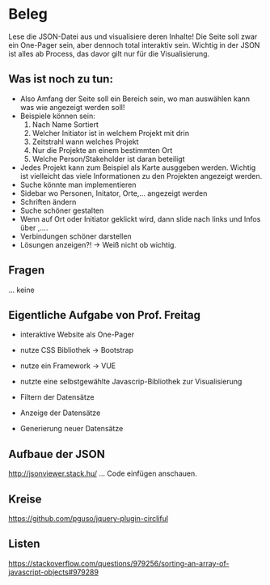 # Beleg

Lese die JSON-Datei aus und visualisiere deren Inhalte! Die Seite soll zwar ein One-Pager sein, aber dennoch total interaktiv sein. Wichtig in der JSON ist alles ab Process, das davor gilt nur für die Visualisierung. 

## Was ist noch zu tun:
* Also Amfang der Seite soll ein Bereich sein, wo man auswählen kann was wie angezeigt werden soll!
* Beispiele können sein:
	1. Nach Name Sortiert
	2. Welcher Initiator ist in welchem Projekt mit drin
	3. Zeitstrahl wann welches Projekt
	4. Nur die Projekte an einem bestimmten Ort
	5. Welche Person/Stakeholder ist daran beteiligt
* Jedes Projekt kann zum Beispiel als Karte ausggeben werden. Wichtig ist vielleicht das viele Informationen zu den Projekten angezeigt werden. 
* Suche könnte man implementieren
* Sidebar wo Personen, Initator, Orte,... angezeigt werden
* Schriften ändern
* Suche schöner gestalten
* Wenn auf Ort oder Initiator geklickt wird, dann slide nach links und Infos über ,....
* Verbindungen schöner darstellen
* Lösungen anzeigen?! -> Weiß nicht ob wichtig.

## Fragen

... keine
	
## Eigentliche Aufgabe von Prof. Freitag

* interaktive Website als One-Pager
* nutze CSS Bibliothek -> Bootstrap
* nutze ein Framework -> VUE
* nutzte eine selbstgewählte Javascrip-Bibliothek zur Visualisierung

* Filtern der Datensätze
* Anzeige der Datensätze
* Generierung neuer Datensätze

## Aufbaue der JSON

http://jsonviewer.stack.hu/ ... Code einfügen anschauen.

## Kreise

https://github.com/pguso/jquery-plugin-circliful

## Listen

https://stackoverflow.com/questions/979256/sorting-an-array-of-javascript-objects#979289
